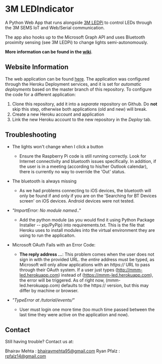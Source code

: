 # 3M LEDIndicator

A Python Web App that runs alongside [3M LEDPi](https://github.com/bhairavmehta95/3M_LED_Pi) to control LEDs through the 3M SEMS IoT and Web/Serial communication.

The app also hooks up to the Microsoft Graph API and uses Bluetooth proximity sensing (see 3M LEDPi) to change lights semi-autonomously.

**More information can be found in the [wiki](https://github.com/bhairavmehta95/3M_LEDIndicator/wiki)**.

## Website Information

The web application can be found [here](https://mmm-led.herokuapp.com).
The application was configured through the Heroku Deployment services, and it is set for _automatic deployments_ based on the master branch of this repository.
To configure the code for a different application:

1. Clone this repository, add it into a _separate_ repository on Github. Do **not** skip this step, otherwise both applications (old and new) will break. 
2. Create a new Heroku account and application
3. Link the new Heroku account to the new repository in the _Deploy_ tab.


## Troubleshooting

* The lights won't change when I click a button
  * Ensure the Raspberry Pi code is still running correctly. Look for Internet connectivity and bluetooth issues specifically. In addition, if the user is in a meeting (according to his/her Outlook calendar), there is currently no way to override the 'Out' status.

* The bluetooth is always missing
  * As we had problems connecting to iOS devices, the bluetooth will only be found if and only if you are on the 'Searching for BT Devices screen' on iOS devices. Android devices were not tested.

* _"ImportError: No module named.."_
  * Add the python module (as you would find it using Python Package Installer -- pip/PyPip) into requirements.txt. This is the file that Heroku uses to install modules into the virtual environment they are using to run the applicaiton.

* Microsoft OAuth Fails with an Error Code:
  * **The reply address ...**: This problem comes when the user does not sign in with the provided URL. the _entire_ address must be typed, as Microsoft will only allow applications with an _https://_ URL to pass through their OAuth system. If a user just types (http://mmm-led.herokuapp.com) instead of (https://mmm-led.herokuapp.com), the error will be triggered. As of right now, (mmm-led.herokuapp.com) defaults to the https:// version, but this may differ by machine or browser.

* _"TypeError at /tutorial/events/"_
  * User must login one more time (too much time passed between the last time they were active on the application and now).

## Contact

Still having trouble?
Contact us at:

Bhairav Mehta : bhairavmehta95@gmail.com
Ryan Pfalz : rpfalz14@gmail.com 


